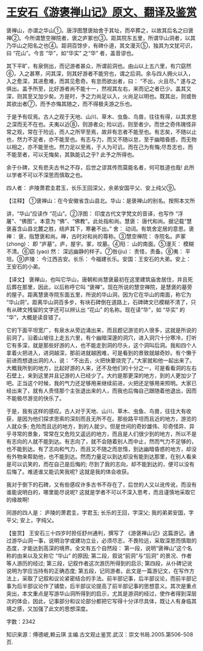# [王安石《游褒禅山记》原文、翻译及鉴赏](https://www.vrrw.net/wx/14151.html)

褒禅山，亦谓之华山①。唐浮图慧褒始舍于其址，而卒葬之，以故其后名之曰褒禅②。今所谓慧空禅院者，褒之庐冢也③。距其院东五里，所谓华山洞者，以其乃华山之阳名之也④。距洞百馀步，有碑仆道，其文漫灭⑤，独其为文犹可识，曰 “花山”。今言 “华”，如“华实” 之“华” 者，盖音谬也。

其下平旷，有泉侧出，而记游者甚众，所谓前洞也。由山以上五六里，有穴窈然⑥，入之甚寒，问其深，则其好游者不能穷也，谓之后洞。余与四人拥火以入，入之愈深，其进愈难，而其见愈奇。有怠而欲出者，曰： “不出，火且尽。” 遂与之俱出。盖予所至，比好游者尚不能十一，然视其左右，来而记之者已少。盖其又深，则其至又加少矣。方是时，予之力尚足以入，火尚足以明也。既其出，则或咎其欲出者⑦，而予亦悔其随之，而不得极夫游之乐也。

于是予有叹焉。古人之观于天地、山川、草木、虫鱼、鸟兽，往往有得，以其求思之深而无不在也。夫夷以近⑧，则游者众; 险以远，则至者少。而世之奇伟瑰怪非常之观，常在于险远，而人之所罕至焉，故非有志者不能至也。有志矣，不随以止也，然力不足者，亦不能至也。有志与力，而又不随以怠，至于幽暗昏惑，而无物以相之，亦不能至也。然力足以至焉，于人为可讥，而在己为有悔;尽吾志也，而不能至者，可以无悔矣，其孰能讥之乎? 此予之所得也。

余于仆碑，又有悲夫古书之不存，后世之谬其传而莫能名者，何可胜道也哉! 此所以学者不可以不深思而慎取之也。

四人者： 庐陵萧君圭君玉，长乐王回深父，余弟安国平父、安上纯父⑨。



【注释】 ①褒禅山：在今安徽省含山县北。华山：是褒禅山的别名。按照本文所

讲，“华山”应读作 “花山”。②浮图： 印度古代文字梵文的音译，也写作 “浮屠”、“佛图”。本意为 “佛”、“佛教”。此处指和尚。慧褒： 唐代和尚。据记载“慧褒喜含山县北麓之胜，结庐其下，寒暑不出。” 舍： 动词。有筑舍定居的意思。褒禅： 褒，指慧褒和尚。禅，古时对和尚的尊称。③慧空禅院： 寺院名。庐冢(zhong)： 即 “庐墓”。庐，屋宇。冢，坟墓。④阳： 山的南面。⑤漫灭： 模糊不清。⑥窈 (yao) 然： 深远幽静的样子。⑦咎(jiu)： 责怪，责备。⑧夷： 平坦。⑨庐陵： 今江西吉安。长乐： 今福建长乐。安国：王安石的大弟。安上： 王安石的小弟。

【译文】 褒禅山，也叫它华山，唐朝和尚慧褒最初在这里建筑庙舍居住，并且死后葬在那里，因此，以后称呼它叫 “褒禅”。现在所说的慧空禅院，是慧褒的墓旁的屋子。距离慧褒寺院东面五里，所说的华山洞，因为它在华山的南面，称它为 “华山洞”。距离华山洞百多步，有块石碑倒在道路上，石碑碑文已模糊不清了，只有从碑文残留的文字还可以辨认出 “花山” 的名称。现在读“华”，如 “华实” 的 “华”，大概是读音错了。

它的下面平坦宽广，有泉水从旁边涌出来，而且题记游览的人很多，这就是所说的前洞了。沿着山坡往上走五六里，有个幽暗深邃的洞穴，进入洞穴十分寒冷，打听它有多深，就是那些好游的人，也不能走到洞的尽头，这个洞叫后洞。我和四个人拿着火把进入，进洞越深，那前进就越困难，可是看到的景致就越奇妙。有个懒于前进而想退出洞的人，说： “不出去，火把快要烧完了。”大家就和他一起出来了。大概我所到的地方，比起好游的人来，还不及他们的十分之一，可是看看洞的左右石壁上，来到这里并且记游的人已经少了。大约是那更深的地方，到的人更加少了吧。正当这个时候，我的气力还足够用来继续前进，火把还足够用来照明。大家已经出来了，就有人责怪那个主张退出来的人，而我也后悔自己跟随着他退出，因而不能极尽游览的快乐了。

于是，我有这样的感叹。古人对于天地、山川、草木、虫鱼、鸟兽，往往大有收获，是因为他们探求思索的深刻而且无所不在。那些路平坦而且近的地方，游览的人就众多; 危险而且远的地方，到的人就少。但是世间的奇妙雄伟、珍奇怪异、异乎寻常的景象，常常在又危险又遥远的地方，而且是人们很少到的地方，所以不是有志向的人就不能到达。有志向了，就不会随着别人而中止，然而气力不足够的，也不能到达。有了志向和气力，而且又不随之而怠惰，到达幽暗昏惑的地方，却没有外物来帮助他，也不能到达。然而力量足以到达却没有能到达那里，在别人看来是可以讥笑的，而在自己是后悔的; 尽到了我的志向，却不能到达的，便可以没有后悔了。难道谁又能讥笑我呢? 这就是我的体会收获。

我对于倒下的石碑，又有些感叹许多古书不存在了，后世的人又以讹传讹，而没有谁能说明白的，哪里能尽说呢? 这就是学者不可以不深入思考，而且谨慎地采取它的缘故啊!

同游的四人是： 庐陵的萧君圭，字君玉; 长乐的王回，字深父; 我的弟弟安国，字平父; 安上，字纯父。

【鉴赏】 王安石三十四岁时担任舒州通判，撰写了 《游褒禅山记》这篇游记。通过游华山洞一事，说明治学或建功立业，必须尽志，不畏险远，采取深思而慎取的态度，才能达到高深的境界。全文有五个自然段： 第一段，说明“褒禅山”这个名称的由来以及又称它 “华山” 的原因; 第二段，叙说“前洞”与“后洞” 的景况、作者等人游历的经过; 第三段，记叙作者这次游历所得到的启示; 第四段，从仆碑记讹说明为学应当持有的正确态度; 第五段，记同游者。此文是一篇游记文，在写作方法上，采取了记叙和议论紧密结合的手法。前半部记事，后半部议论，而前半部记事为后半部议论作了铺垫，后半部议论提高了前半部记事的思想意义。其次是重点突出，本文重点是写游华山洞所得到的启示，尤其是游洞的经过，使作者得到深层次的体会，因此，记事部分和议论部分都把它写得十分详尽具体，既让人有身临其境之感，又加强了此文的思想深度。

字数：2342

知识来源：傅德岷,赖云琪 主编.古文观止鉴赏.武汉：崇文书局.2005.第506-508页.

